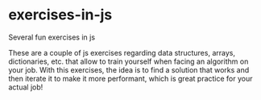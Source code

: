 # exercises-in-js
Several fun exercises in js

These are a couple of js exercises regarding data structures, arrays, dictionaries, etc. that allow to train yourself when facing
an algorithm on your job. With this exercises, the idea is to find a solution that works and then iterate it to make
it more performant, which is great practice for your actual job!
